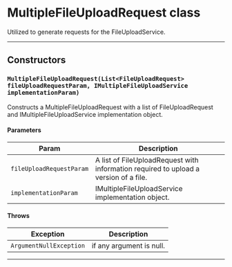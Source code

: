 # MultipleFileUploadRequest class

Utilized to generate requests for the FileUploadService.

---
## Constructors
### `MultipleFileUploadRequest(List<FileUploadRequest> fileUploadRequestParam, IMultipleFileUploadService implementationParam)`

Constructs a MultipleFileUploadRequest with a list of FileUploadRequest and IMultipleFileUploadService implementation object.
#### Parameters
|Param|Description|
|-----|-----------|
|`fileUploadRequestParam` |  A list of FileUploadRequest with information required to upload a version of a file. |
|`implementationParam` |  IMultipleFileUploadService implementation object. |

#### Throws
|Exception|Description|
|---------|-----------|
|`ArgumentNullException` |  if any argument is null. |

---
